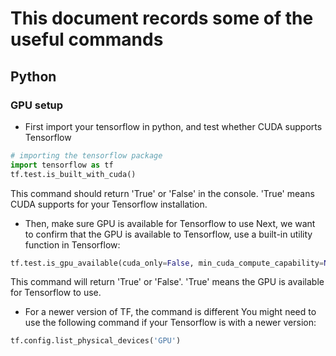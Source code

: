 # This document records some of the useful commands


## Python


### GPU setup

* First import your tensorflow in python, and test whether CUDA supports Tensorflow

```python
# importing the tensorflow package
import tensorflow as tf
tf.test.is_built_with_cuda()
```
This command should return 'True' or 'False' in the console. 'True' means CUDA supports for your Tensorflow installation. 


* Then, make sure GPU is available for Tensorflow to use
Next, we want to confirm that the GPU is available to Tensorflow, use a built-in utility function in Tensorflow:
```python
tf.test.is_gpu_available(cuda_only=False, min_cuda_compute_capability=None)
```
This command will return 'True' or 'False'. 'True' means the GPU is available for Tensorflow to use. 

* For a newer version of TF, the command is different
You might need to use the following command if your Tensorflow is with a newer version:
```python
tf.config.list_physical_devices('GPU')
```

